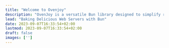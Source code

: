 ```yaml
---
title: "Welcome to Ovenjoy"
description: "OvenJoy is a versatile Bun library designed to simplify routing and middleware management in your web applications. With OvenJoy, you can effortlessly define and manage routes, apply middleware, and handle HTTP requests like a pro."
lead: "Baking Delicious Web Servers with Bun"
date: 2023-09-07T16:33:54+02:00
lastmod: 2023-09-07T16:33:54+02:00
draft: false
images: ['']
---
```

